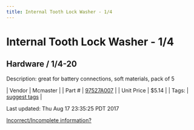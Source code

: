 ```yaml
---
title: Internal Tooth Lock Washer - 1/4
---
```


# Internal Tooth Lock Washer - 1/4
## Hardware / 1/4-20
Description: 	great for battery connections, soft materials, pack of 5 

| Vendor | Mcmaster | 
| Part # | [97527A007](https://www.mcmaster.com/#97527A005) | 
| Unit Price | $5.14 | 
| Tags: | [suggest tags](https://docs.google.com/forms/d/e/1FAIpQLSeWyY8v3RgOty-MyWmh9U0iivNYN_molChYyS-0U-o-kOAv_g/viewform) | 

Last updated: Thu Aug 17 23:35:25 PDT 2017

 [Incorrect/Incomplete information?](https://docs.google.com/forms/d/e/1FAIpQLSeWyY8v3RgOty-MyWmh9U0iivNYN_molChYyS-0U-o-kOAv_g/viewform)